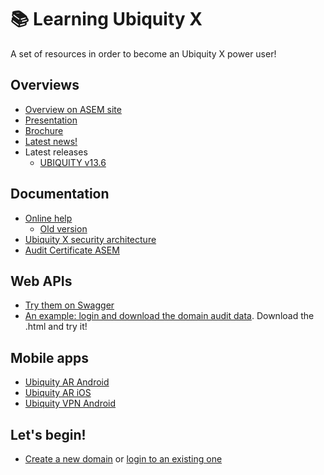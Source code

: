 # 📚 Learning Ubiquity X
A set of resources in order to become an Ubiquity X power user!

## Overviews
- [Overview on ASEM site](https://www.asem.it/en/products/14/ubiquity.html)
- [Presentation](https://github.com/massimovar/LearningUbiquityX/blob/main/pdf/Ubiquity%20Overview%20-%20v21.pdf)
- [Brochure](https://github.com/massimovar/LearningUbiquityX/blob/main/pdf/UBIQUITY%202022_EN.pdf)
- [Latest news!](https://ubiquity.asem.it/en/News/Index)
- Latest releases
  - [UBIQUITY v13.6]()

## Documentation
- [Online help](https://ubiquity.asem.it/Help/)
  - [Old version](https://ubiquity.asem.it/Help/en/index.html) 
- [Ubiquity X security architecture](https://ubiquity.asem.it/downloads-all/Documents/UbiquitySecurityArchitecture.pdf)
- [Audit Certificate ASEM](https://ubiquity.asem.it/downloads-all/Documents/AuditCertificateASEM-2024.pdf)

## Web APIs
- [Try them on Swagger](https://ubiquity.asem.it/api/index.html)
- [An example: login and download the domain audit data](https://github.com/massimovar/LearningUbiquityX/blob/main/WebAPI_examples/POC_UbiquityAPI_download_audit_data.html). Download the .html and try it!

## Mobile apps
- [Ubiquity AR Android](https://play.google.com/store/apps/details?id=it.asem.ubiquity.ar&hl=en_US)
- [Ubiquity AR iOS](https://apps.apple.com/it/app/ubiquity-ar/id1500712023)
- [Ubiquity VPN Android](https://play.google.com/store/apps/details?id=it.asem.ubiquity.vpn&hl=it&gl=US)

## Let's begin!
- [Create a new domain](https://ubiquity.asem.it/controlcenter/signup) or [login to an existing one](https://ubiquity.asem.it/controlcenter/login)
